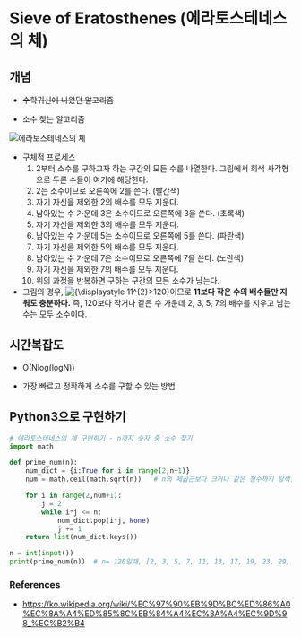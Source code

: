 # Sieve of Eratosthenes (에라토스테네스의 체)

## 개념

- ~~수학귀신에 나왔던 알고리즘~~

- 소수 찾는 알고리즘

![에라토스테네스의 체](https://upload.wikimedia.org/wikipedia/commons/b/b9/Sieve_of_Eratosthenes_animation.gif)

- 구체적 프로세스
  1. 2부터 소수를 구하고자 하는 구간의 모든 수를 나열한다. 그림에서 회색 사각형으로 두른 수들이 여기에 해당한다.
  2. 2는 소수이므로 오른쪽에 2를 쓴다. (빨간색)
  3. 자기 자신을 제외한 2의 배수를 모두 지운다.
  4. 남아있는 수 가운데 3은 소수이므로 오른쪽에 3을 쓴다. (초록색)
  5. 자기 자신을 제외한 3의 배수를 모두 지운다.
  6. 남아있는 수 가운데 5는 소수이므로 오른쪽에 5를 쓴다. (파란색)
  7. 자기 자신을 제외한 5의 배수를 모두 지운다.
  8. 남아있는 수 가운데 7은 소수이므로 오른쪽에 7을 쓴다. (노란색)
  9. 자기 자신을 제외한 7의 배수를 모두 지운다.
  10. 위의 과정을 반복하면 구하는 구간의 모든 소수가 남는다.
- 그림의 경우, ![{\displaystyle 11^{2}>120}](https://wikimedia.org/api/rest_v1/media/math/render/svg/542ed9781025d9b298c52a42b63958fdf35dc985)이므로 **11보다 작은 수의 배수들만 지워도 충분하다.** 즉, 120보다 작거나 같은 수 가운데 2, 3, 5, 7의 배수를 지우고 남는 수는 모두 소수이다.



## 시간복잡도

- O(Nlog(logN)) 

- 가장 빠르고 정확하게 소수를 구할 수 있는 방법



## Python3으로 구현하기

```python
# 에라토스테네스의 체 구현하기 - n까지 숫자 중 소수 찾기
import math

def prime_num(n):
    num_dict = {i:True for i in range(2,n+1)}
    num = math.ceil(math.sqrt(n))   # n의 제곱근보다 크거나 같은 정수까지 탐색할 것

    for i in range(2,num+1):
        j = 2
        while i*j <= n:
            num_dict.pop(i*j, None)
            j += 1
    return list(num_dict.keys())

n = int(input())
print(prime_num(n))  # n= 120일때, [2, 3, 5, 7, 11, 13, 17, 19, 23, 29, 31, 37, 41, 43, 47, 53, 59, 61, 67, 71, 73, 79, 83, 89, 97, 101, 103, 107, 109, 113] 출력
```



### References

- https://ko.wikipedia.org/wiki/%EC%97%90%EB%9D%BC%ED%86%A0%EC%8A%A4%ED%85%8C%EB%84%A4%EC%8A%A4%EC%9D%98_%EC%B2%B4

